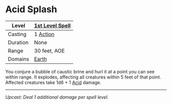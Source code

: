 # Acid Splash

| Level    | [1st Level Spell](1st%20Level%20Spells.md)          |
| -------- | --------------------------------------------------- |
| Casting  | 1 [Action](../../../../Game%20Procedures/Action.md) |
| Duration | None                                                |
| Range    | 30 feet, AOE                                        |
| Domains  | [Earth](../../../Spell%20Domains/Earth.md)          |

You conjure a bubble of caustic brine and hurl it at a point you can see within range. It explodes, affecting all creatures within 5 feet of that point. Affected creatures take 1d6 + 1 [Acid](../../../../Damage%20Types/Acid.md) damage.

---
*Upcast: Deal 1 additional damage per spell level.*